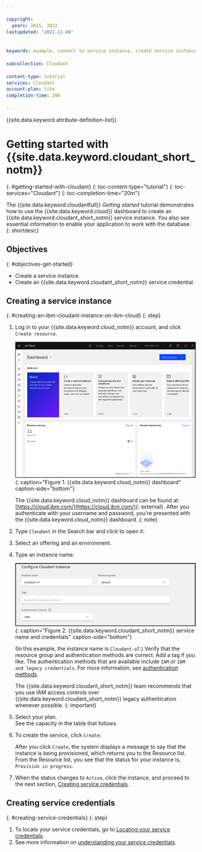 ```yaml
---

copyright:
  years: 2015, 2022
lastupdated: "2022-11-08"


keywords: example, connect to service instance, create service instance, service credentials, instance

subcollection: Cloudant

content-type: tutorial
services: Cloudant
account-plan: lite 
completion-time: 20m

---
```


{{site.data.keyword.attribute-definition-list}}

# Getting started with {{site.data.keyword.cloudant_short_notm}}
{: #getting-started-with-cloudant}
{: toc-content-type="tutorial"}
{: toc-services="Cloudant"}
{: toc-completion-time="20m"}

The {{site.data.keyword.cloudantfull}} *Getting started* tutorial demonstrates how to use the {{site.data.keyword.cloud}} dashboard to create an {{site.data.keyword.cloudant_short_notm}} service instance. You also see essential information to enable your application to work with the database. 
{: shortdesc} 

## Objectives
{: #objectives-get-started}

- Create a service instance. 
- Create an {{site.data.keyword.cloudant_short_notm}} service credential.

## Creating a service instance
{: #creating-an-ibm-cloudant-instance-on-ibm-cloud}
{: step}

1.  Log in to your {{site.data.keyword.cloud_notm}} account, and click `Create resource`.  

    ![{{site.data.keyword.cloud_notm}} dashboard, which includes Build tile, Monitor your resources tile, Create and deploy an application tile, API connect tile, Integrate Watson with anything tile, and Watson starter kits tile. ](/tutorials/images/img0001.png){: caption="Figure 1. {{site.data.keyword.cloud_notm}} dashboard" caption-side="bottom"}

    The {{site.data.keyword.cloud_notm}} dashboard can be found at:
    [https://cloud.ibm.com/](https://cloud.ibm.com/){: external}.
    After you authenticate with your username and password,
    you're presented with the {{site.data.keyword.cloud_notm}} dashboard. 
    {: note}
    
2.  Type `Cloudant` in the Search bar and click to open it:

3.  Select an offering and an environment.  

4.  Type an instance name. </br>

    ![Create the {{site.data.keyword.cloudant_short_notm}} service name and credentials.](tutorials/images/img0005b.png){: caption="Figure 2. {{site.data.keyword.cloudant_short_notm}} service name and credentials" caption-side="bottom"}

    (In this example, the instance name is `Cloudant-o7`.) Verify that the resource group and authentication methods are correct. Add a tag if you like. The authentication methods that are available include `IAM` or `IAM and legacy credentials`. For more information, see [authentication methods](/docs/Cloudant?topic=Cloudant-managing-access-for-cloudant).

    The {{site.data.keyword.cloudant_short_notm}} team recommends that you use IAM access controls over {{site.data.keyword.cloudant_short_notm}} legacy authentication whenever possible.
    {: important}
 
5.  Select your plan. </br>
    See the capacity in the table that follows.   

6.  To create the service, click `Create`:

    After you click `Create`, the system displays a message to say that the instance is being provisioned, which returns you to the Resource list. From the Resource list, you see that the status for your instance is, `Provision in progress`. 

7.  When the status changes to `Active`, click the instance, and proceed to the next section, [Creating service credentials](#creating-service-credentials).   

## Creating service credentials
{: #creating-service-credentials}
{: step}

1.  To locate your service credentials, go to [Locating your service credentials](/docs/Cloudant?topic=Cloudant-locating-your-service-credentials).
2.  See more information on [understanding your service credentials](/docs/Cloudant?topic=Cloudant-locating-your-service-credentials#the-service-credentials).


